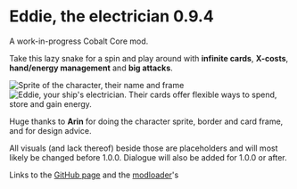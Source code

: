 # Eddie, the electrician 0.9.4
A work-in-progress Cobalt Core mod.

Take this lazy snake for a spin and play around with **infinite cards**, **X-costs**, **hand/energy management** and **big attacks**.

![Sprite of the character, their name and frame](https://github.com/TheJazMaster/Eddie/assets/47794482/243962cf-0edb-44ab-92b6-f296f8b6f26c)
![Eddie, your ship's electrician. Their cards offer flexible ways to spend, store and gain energy.](https://github.com/TheJazMaster/Eddie/assets/47794482/2fdf9b3b-0b41-45a4-b185-62262c3e6b0e)

Huge thanks to **Arin** for doing the character sprite, border and card frame, and for design advice.

All visuals (and lack thereof) beside those are placeholders and will most likely be changed before 1.0.0. Dialogue will also be added for 1.0.0 or after.

Links to the [GitHub page](https://github.com/TheJazMaster/Eddie) and the [modloader](https://github.com/Ewanderer/CobaltCoreModLoader)'s
